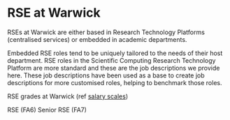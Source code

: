 # RSE at Warwick

RSEs at Warwick are either based in Research Technology Platforms (centralised 
services) or embedded in academic departments.

Embedded RSE roles tend to be uniquely tailored to the needs of their host 
department. RSE roles in the Scientific Computing Research Technology Platform 
are more standard and these are the job descriptions we provide here. These 
job descriptions have been used as a base to create job descriptions for more 
customised roles, helping to benchmark those roles.

RSE grades at Warwick (ref [salary scales](https://warwick.ac.uk/services/humanresources/internal/payroll/salscalescurrent/current/))

RSE (FA6)
Senior RSE (FA7)